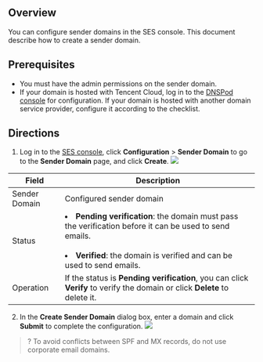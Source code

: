 ## Overview
You can configure sender domains in the SES console. This document describe how to create a sender domain.

## Prerequisites
- You must have the admin permissions on the sender domain.
- If your domain is hosted with Tencent Cloud, log in to the [DNSPod console](https://console.cloud.tencent.com/cns) for configuration. If your domain is hosted with another domain service provider, configure it according to the checklist.

## Directions
1. Log in to the [SES console](https://console.cloud.tencent.com/ses/domain), click **Configuration** > **Sender Domain** to go to the **Sender Domain** page, and click **Create**.
![](https://main.qcloudimg.com/raw/7e4ba21b39ef0d2eb1de2e7ad8d8147a.png)

| Field | Description |
|---------|---------|
| Sender Domain | Configured sender domain |
| Status |<li>**Pending verification**: the domain must pass the verification before it can be used to send emails. </li><br><li>**Verified**: the domain is verified and can be used to send emails.</li> |
| Operation | If the status is **Pending verification**, you can click **Verify** to verify the domain or click **Delete** to delete it. |

2. In the **Create Sender Domain** dialog box, enter a domain and click **Submit** to complete the configuration.
![](https://main.qcloudimg.com/raw/c2c75b71aaaf762f545ad530c6554aeb.png)
>? To avoid conflicts between SPF and MX records, do not use corporate email domains.
